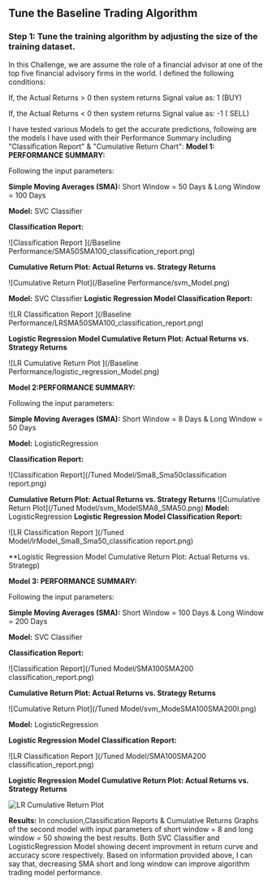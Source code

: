 ## Tune the Baseline Trading Algorithm
### Step 1: Tune the training algorithm by adjusting the size of the training dataset. 

In this Challenge, we are assume the role of a financial advisor at one of the top five financial advisory firms in the world. 
I defined the following conditions:

If, the Actual Returns > 0 then system returns Signal value as: 1 (BUY)

If, the Actual Returns < 0 then system returns Signal value as: -1 ( SELL)

I have tested various Models to get the accurate predictions, following are the models I have used with their Performance Summary including "Classification Report" & "Cumulative Return Chart":
**Model 1: PERFORMANCE SUMMARY:**

Following the input parameters:

**Simple Moving Averages (SMA):**
Short Window = 50 Days & Long Window = 100 Days

**Model:**
SVC Classifier

**Classification Report:**

![Classification Report ](/Baseline Performance/SMA50SMA100_classification_report.png)

**Cumulative Return Plot: Actual Returns vs. Strategy Returns**

![Cumulative Return Plot](/Baseline Performance/svm_Model.png)

**Model:**
SVC Classifier
**Logistic Regression Model Classification Report:**

![LR Classification Report ](/Baseline Performance/LRSMA50SMA100_classification_report.png)

**Logistic Regression Model Cumulative Return Plot: Actual Returns vs. Strategy Returns**

![LR Cumulative Return Plot ](/Baseline Performance/logistic_regression_Model.png)

**Model 2:PERFORMANCE SUMMARY:**

Following the input parameters:

**Simple Moving Averages (SMA):**
Short Window = 8 Days & Long Window = 50 Days

**Model:**
LogisticRegression

**Classification Report:**

![Classification Report](/Tuned Model/Sma8_Sma50classification report.png)


**Cumulative Return Plot: Actual Returns vs. Strategy Returns**
![Cumulative Return Plot](/Tuned Model/svm_ModelSMA8_SMA50.png)
**Model:**
LogisticRegression
**Logistic Regression Model Classification Report:**

![LR Classification Report ](/Tuned Model/lrModel_Sma8_Sma50_classification report.png)

**Logistic Regression Model Cumulative Return Plot: Actual Returns vs. Strategp)


**Model 3:  PERFORMANCE SUMMARY:**

Following  the input parameters:

**Simple Moving Averages (SMA):**
Short Window = 100 Days & Long Window = 200 Days

**Model:**
SVC Classifier

**Classification Report:**

![Classification Report](/Tuned Model/SMA100SMA200 classification_report.png)


**Cumulative Return Plot: Actual Returns vs. Strategy Returns**


![Cumulative Return Plot](/Tuned Model/svm_ModeSMA100SMA200l.png)

**Model:**
LogisticRegression

**Logistic Regression Model Classification Report:**

![LR Classification Report ](/Tuned Model/SMA100SMA200 classification_report.png)

**Logistic Regression Model Cumulative Return Plot: Actual Returns vs. Strategy Returns**

![LR Cumulative Return Plot ](/logistic_regression_Model.SMA100SMA200.png)

**Results:**
In conclusion,Classification Reports & Cumulative Returns Graphs of the second model with input parameters of short window = 8 and long window = 50 showing the best results. Both SVC Classifier and LogisticRegression Model showing decent improvment in return curve and accuracy score respectively. Based on information provided above, I can say that, decreasing SMA short and long window can improve algorithm trading model performance. 
